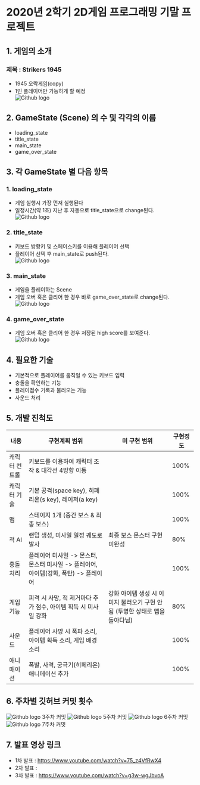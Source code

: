 # 2020년 2학기 2D게임 프로그래밍 기말 프로젝트    
## 1. 게임의 소개   
### 제목 : Strikers 1945   
 - 1945 오락게임(copy)   
 - 1인 플레이어만 가능하게 할 예정   
 ![Github logo](./res/Strikers_1945.png)   

## 2. GameState (Scene) 의 수 및 각각의 이름
- loading_state   
- title_state  
- main_state    
- game_over_state     
 
## 3. 각 GameState 별 다음 항목   
### 1. loading_state  
 - 게임 실행시 가장 먼저 실행된다    
 - 일정시간(약 1초) 지난 후 자동으로 title_state으로 change된다.    
 ![Github logo](./res/Strikers_1945.png)   
### 2. title_state  
 - 키보드 방향키 및 스페이스키를 이용해 플레이어 선택      
 - 플레이어 선택 후 main_state로 push된다.   
 ![Github logo](./res/title_state.png)   
### 3. main_state    
 - 게임을 플레이하는 Scene    
 - 게임 오버 혹은 클리어 한 경우 바로 game_over_state로 change된다.     
 ![Github logo](./res/main_state.png)   
### 4. game_over_state   
 - 게임 오버 혹은 클리어 한 경우 저장된 high score를 보여준다.       
 ![Github logo](./res/game_over_state.png)   

## 4. 필요한 기술
 - 기본적으로 플레이어를 움직일 수 있는 키보드 입력     
 - 충돌을 확인하는 기능   
 - 플레이점수 기록과 불러오는 기능    
 - 사운드 처리        
 
 ## 5. 개발 진척도
 내용 | 구현계획 범위 | 미 구현 범위 | 구현정도
 ---- | ----------- |------------ | --------
 캐릭터 컨트롤 | 키보드를 이용하여 캐릭터 조작 & 대각선 4방향 이동 |     | 100%
 캐릭터 기술 | 기본 공격(space key), 히페리온(s key), 레이저(a key) |      | 100%
 맵 | 스테이지 1개 (중간 보스 & 최종 보스) |    | 100%
 적 AI | 랜덤 생성, 미사일 일정 궤도로 발사 | 최종 보스 몬스터 구현 미완성 | 80%
 충돌처리 | 플레이어 미사일 -> 몬스터, 몬스터 미사일 -> 플레이어, 아이템(강화, 폭탄) -> 플레이어 |   | 100%
 게임기능 | 피격 시 사망, 적 제거마다 추가 점수, 아이템 획득 시 미사일 강화 | 강화 아이템 생성 시 이미지 불러오기 구현 안됨 (투명한 상태로 맵을 돌아다님) | 80%
 사운드 | 플레이어 사망 시 폭파 소리, 아이템 획득 소리, 게임 배경 소리 |   | 100%
 애니매이션 | 폭발, 사격, 궁극기(히페리온) 애니메이션 추가 |      | 100%
 
 ## 6. 주차별 깃허브 커밋 횟수
 ![Github logo](./res/3주차.PNG)
 3주차 커밋
 ![Github logo](./res/5주차.PNG)
 5주차 커밋
 ![Github logo](./res/6주차.PNG)
 6주차 커밋
 ![Github logo](./res/7주차.PNG)
 7주차 커밋
 
 ## 7. 발표 영상 링크
  - 1차 발표 : https://www.youtube.com/watch?v=75_z4VfRwX4
  - 2차 발표 : 
  - 3차 발표 : https://www.youtube.com/watch?v=g3w-wgJbvoA
